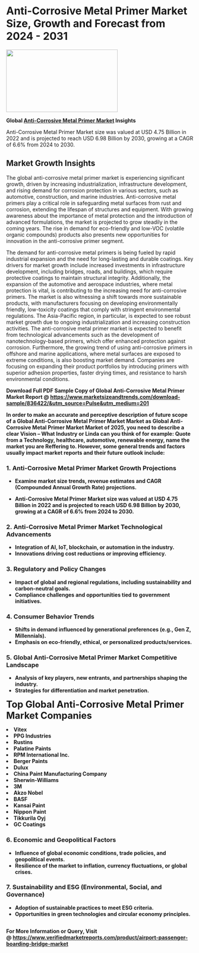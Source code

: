 <H1>Anti-Corrosive Metal Primer Market Size, Growth and Forecast from 2024 - 2031</H1><img class="aligncenter size-medium wp-image-584254" src="https://thirdeyenews.in/wp-content/uploads/2024/09/Global-Market-Research-300x168.jpeg" alt="" width="300" height="168" /><p><strong>Global&nbsp;<a href="https://www.marketsizeandtrends.com/download-sample/836422/&amp;utm_source=Pulse&amp;utm_medium=201">Anti-Corrosive Metal Primer Market</a> Insights</strong></p><p>Anti-Corrosive Metal Primer Market size was valued at USD 4.75 Billion in 2022 and is projected to reach USD 6.98 Billion by 2030, growing at a CAGR of 6.6% from 2024 to 2030.</p><p><h2>Market Growth Insights</h2> <p>The global anti-corrosive metal primer market is experiencing significant growth, driven by increasing industrialization, infrastructure development, and rising demand for corrosion protection in various sectors, such as automotive, construction, and marine industries. Anti-corrosive metal primers play a critical role in safeguarding metal surfaces from rust and corrosion, extending the lifespan of structures and equipment. With growing awareness about the importance of metal protection and the introduction of advanced formulations, the market is projected to grow steadily in the coming years. The rise in demand for eco-friendly and low-VOC (volatile organic compounds) products also presents new opportunities for innovation in the anti-corrosive primer segment.</p> <p><strong></strong></p> <p>The demand for anti-corrosive metal primers is being fueled by rapid industrial expansion and the need for long-lasting and durable coatings. Key drivers for market growth include increased investments in infrastructure development, including bridges, roads, and buildings, which require protective coatings to maintain structural integrity. Additionally, the expansion of the automotive and aerospace industries, where metal protection is vital, is contributing to the increasing need for anti-corrosive primers. The market is also witnessing a shift towards more sustainable products, with manufacturers focusing on developing environmentally friendly, low-toxicity coatings that comply with stringent environmental regulations. The Asia-Pacific region, in particular, is expected to see robust market growth due to ongoing industrialization and increasing construction activities. The anti-corrosive metal primer market is expected to benefit from technological advancements such as the development of nanotechnology-based primers, which offer enhanced protection against corrosion. Furthermore, the growing trend of using anti-corrosive primers in offshore and marine applications, where metal surfaces are exposed to extreme conditions, is also boosting market demand. Companies are focusing on expanding their product portfolios by introducing primers with superior adhesion properties, faster drying times, and resistance to harsh environmental conditions.</p> <p><strong></p><p><span class=""><strong>Download Full PDF Sample Copy of Global Anti-Corrosive Metal Primer Market Report</strong> @ <a href="https://www.marketsizeandtrends.com/download-sample/836422/&amp;utm_source=Pulse&amp;utm_medium=201" target="_blank">https://www.marketsizeandtrends.com/download-sample/836422/&amp;utm_source=Pulse&amp;utm_medium=201</a></span></p><p>In order to make an accurate and perceptive description of future scope of a Global&nbsp;Anti-Corrosive Metal Primer Market Market as Global&nbsp;Anti-Corrosive Metal Primer Market Market of 2025, you need to describe a clear Vision &ndash; What Industry or Linda can you think of for example: Quote from a Technology, healthcare, automotive, renewable energy, name the market you are Reffering to. However, some general trends and factors usually impact market reports and their future outlook include:</p><h3>1.&nbsp;<strong>Anti-Corrosive Metal Primer Market Growth Projections</strong></h3><ul><li>Examine market size trends, revenue estimates and CAGR (Compounded Annual Growth Rate) projections.</li><li><p>Anti-Corrosive Metal Primer Market size was valued at USD 4.75 Billion in 2022 and is projected to reach USD 6.98 Billion by 2030, growing at a CAGR of 6.6% from 2024 to 2030.</p></li></ul><h3>2.&nbsp;<strong>Anti-Corrosive Metal Primer Market Technological Advancements</strong></h3><ul><li>Integration of AI, IoT, blockchain, or automation in the industry.</li><li>Innovations driving cost reductions or improving efficiency.</li></ul><h3>3.&nbsp;<strong>Regulatory and Policy Changes</strong></h3><ul><li>Impact of global and regional regulations, including sustainability and carbon-neutral goals.</li><li>Compliance challenges and opportunities tied to government initiatives.</li></ul><h3>4.&nbsp;<strong>Consumer Behavior Trends</strong></h3><ul><li>Shifts in demand influenced by generational preferences (e.g., Gen Z, Millennials).</li><li>Emphasis on eco-friendly, ethical, or personalized products/services.</li></ul><h3>5.&nbsp;<strong>Global Anti-Corrosive Metal Primer Market Competitive Landscape</strong></h3><ul><li>Analysis of key players, new entrants, and partnerships shaping the industry.</li><li>Strategies for differentiation and market penetration.</li></ul><p data-pm-slice="1 1 []"><span style="color: inherit; font-family: inherit; font-size: 25px;">Top Global Anti-Corrosive Metal Primer Market Companies</span></p><div class="" data-test-id=""><p><li>Vitex</li><li> PPG Industries</li><li> Rustins</li><li> Palatine Paints</li><li> RPM International Inc.</li><li> Berger Paints</li><li> Dulux</li><li> China Paint Manufacturing Company</li><li> Sherwin-Williams</li><li> 3M</li><li> Akzo Nobel</li><li> BASF</li><li> Kansai Paint</li><li> Nippon Paint</li><li> Tikkurila Oyj</li><li> GC Coatings</li></p></div><h3>6.&nbsp;<strong>Economic and Geopolitical Factors</strong></h3><ul><li>Influence of global economic conditions, trade policies, and geopolitical events.</li><li>Resilience of the market to inflation, currency fluctuations, or global crises.</li></ul><h3>7.&nbsp;<strong>Sustainability and ESG (Environmental, Social, and Governance)</strong></h3><ul><li>Adoption of sustainable practices to meet ESG criteria.</li><li>Opportunities in green technologies and circular economy principles.</li></ul><h2><strong style="font-size: 14px;">For More Information or Query, Visit @&nbsp;</strong><a style="background-color: #ffffff; font-size: 14px;" href="https://www.marketsizeandtrends.com/report/anti-corrosive-metal-primer-market/" target="_blank">https://www.verifiedmarketreports.com/product/airport-passenger-boarding-bridge-market</a></h2>
